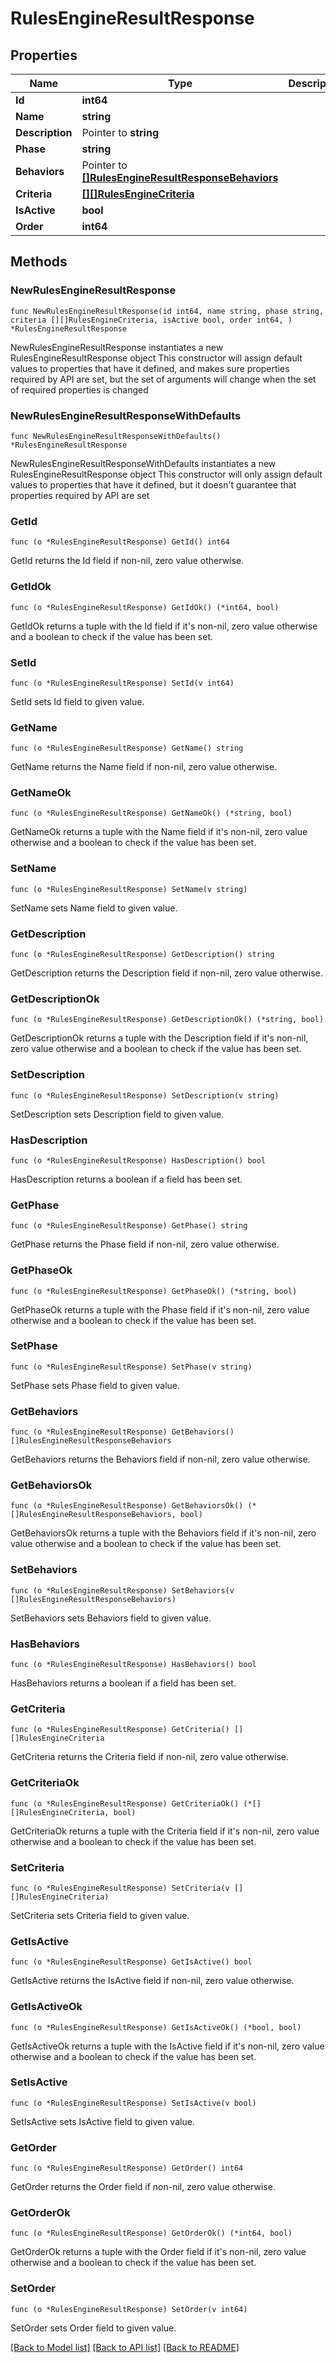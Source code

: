# RulesEngineResultResponse

## Properties

Name | Type | Description | Notes
------------ | ------------- | ------------- | -------------
**Id** | **int64** |  | 
**Name** | **string** |  | 
**Description** | Pointer to **string** |  | [optional] 
**Phase** | **string** |  | 
**Behaviors** | Pointer to [**[]RulesEngineResultResponseBehaviors**](RulesEngineResultResponseBehaviors.md) |  | [optional] 
**Criteria** | [**[][]RulesEngineCriteria**]([]RulesEngineCriteria.md) |  | 
**IsActive** | **bool** |  | 
**Order** | **int64** |  | 

## Methods

### NewRulesEngineResultResponse

`func NewRulesEngineResultResponse(id int64, name string, phase string, criteria [][]RulesEngineCriteria, isActive bool, order int64, ) *RulesEngineResultResponse`

NewRulesEngineResultResponse instantiates a new RulesEngineResultResponse object
This constructor will assign default values to properties that have it defined,
and makes sure properties required by API are set, but the set of arguments
will change when the set of required properties is changed

### NewRulesEngineResultResponseWithDefaults

`func NewRulesEngineResultResponseWithDefaults() *RulesEngineResultResponse`

NewRulesEngineResultResponseWithDefaults instantiates a new RulesEngineResultResponse object
This constructor will only assign default values to properties that have it defined,
but it doesn't guarantee that properties required by API are set

### GetId

`func (o *RulesEngineResultResponse) GetId() int64`

GetId returns the Id field if non-nil, zero value otherwise.

### GetIdOk

`func (o *RulesEngineResultResponse) GetIdOk() (*int64, bool)`

GetIdOk returns a tuple with the Id field if it's non-nil, zero value otherwise
and a boolean to check if the value has been set.

### SetId

`func (o *RulesEngineResultResponse) SetId(v int64)`

SetId sets Id field to given value.


### GetName

`func (o *RulesEngineResultResponse) GetName() string`

GetName returns the Name field if non-nil, zero value otherwise.

### GetNameOk

`func (o *RulesEngineResultResponse) GetNameOk() (*string, bool)`

GetNameOk returns a tuple with the Name field if it's non-nil, zero value otherwise
and a boolean to check if the value has been set.

### SetName

`func (o *RulesEngineResultResponse) SetName(v string)`

SetName sets Name field to given value.


### GetDescription

`func (o *RulesEngineResultResponse) GetDescription() string`

GetDescription returns the Description field if non-nil, zero value otherwise.

### GetDescriptionOk

`func (o *RulesEngineResultResponse) GetDescriptionOk() (*string, bool)`

GetDescriptionOk returns a tuple with the Description field if it's non-nil, zero value otherwise
and a boolean to check if the value has been set.

### SetDescription

`func (o *RulesEngineResultResponse) SetDescription(v string)`

SetDescription sets Description field to given value.

### HasDescription

`func (o *RulesEngineResultResponse) HasDescription() bool`

HasDescription returns a boolean if a field has been set.

### GetPhase

`func (o *RulesEngineResultResponse) GetPhase() string`

GetPhase returns the Phase field if non-nil, zero value otherwise.

### GetPhaseOk

`func (o *RulesEngineResultResponse) GetPhaseOk() (*string, bool)`

GetPhaseOk returns a tuple with the Phase field if it's non-nil, zero value otherwise
and a boolean to check if the value has been set.

### SetPhase

`func (o *RulesEngineResultResponse) SetPhase(v string)`

SetPhase sets Phase field to given value.


### GetBehaviors

`func (o *RulesEngineResultResponse) GetBehaviors() []RulesEngineResultResponseBehaviors`

GetBehaviors returns the Behaviors field if non-nil, zero value otherwise.

### GetBehaviorsOk

`func (o *RulesEngineResultResponse) GetBehaviorsOk() (*[]RulesEngineResultResponseBehaviors, bool)`

GetBehaviorsOk returns a tuple with the Behaviors field if it's non-nil, zero value otherwise
and a boolean to check if the value has been set.

### SetBehaviors

`func (o *RulesEngineResultResponse) SetBehaviors(v []RulesEngineResultResponseBehaviors)`

SetBehaviors sets Behaviors field to given value.

### HasBehaviors

`func (o *RulesEngineResultResponse) HasBehaviors() bool`

HasBehaviors returns a boolean if a field has been set.

### GetCriteria

`func (o *RulesEngineResultResponse) GetCriteria() [][]RulesEngineCriteria`

GetCriteria returns the Criteria field if non-nil, zero value otherwise.

### GetCriteriaOk

`func (o *RulesEngineResultResponse) GetCriteriaOk() (*[][]RulesEngineCriteria, bool)`

GetCriteriaOk returns a tuple with the Criteria field if it's non-nil, zero value otherwise
and a boolean to check if the value has been set.

### SetCriteria

`func (o *RulesEngineResultResponse) SetCriteria(v [][]RulesEngineCriteria)`

SetCriteria sets Criteria field to given value.


### GetIsActive

`func (o *RulesEngineResultResponse) GetIsActive() bool`

GetIsActive returns the IsActive field if non-nil, zero value otherwise.

### GetIsActiveOk

`func (o *RulesEngineResultResponse) GetIsActiveOk() (*bool, bool)`

GetIsActiveOk returns a tuple with the IsActive field if it's non-nil, zero value otherwise
and a boolean to check if the value has been set.

### SetIsActive

`func (o *RulesEngineResultResponse) SetIsActive(v bool)`

SetIsActive sets IsActive field to given value.


### GetOrder

`func (o *RulesEngineResultResponse) GetOrder() int64`

GetOrder returns the Order field if non-nil, zero value otherwise.

### GetOrderOk

`func (o *RulesEngineResultResponse) GetOrderOk() (*int64, bool)`

GetOrderOk returns a tuple with the Order field if it's non-nil, zero value otherwise
and a boolean to check if the value has been set.

### SetOrder

`func (o *RulesEngineResultResponse) SetOrder(v int64)`

SetOrder sets Order field to given value.



[[Back to Model list]](../README.md#documentation-for-models) [[Back to API list]](../README.md#documentation-for-api-endpoints) [[Back to README]](../README.md)


